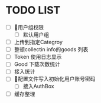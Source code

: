 # TODO LIST

- [ ] 用户组权限
  - [ ] 默认用户组
- [ ] 上传到指定Categroy
- [ ] 整顿collectin info的goods 列表
- [ ] Token 使用日志显示
- [ ] Good 下载次数统计
- [ ] 接入统计
- [ ] 配置文件写入初始化用户账号密码
  - [ ] 接入AuthBox
- [ ] 缓存整理